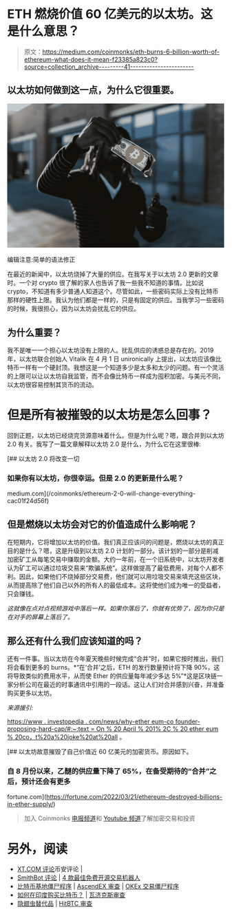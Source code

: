# ETH 燃烧价值 60 亿美元的以太坊。这是什么意思？

> 原文：<https://medium.com/coinmonks/eth-burns-6-billion-worth-of-ethereum-what-does-it-mean-f23385a823c0?source=collection_archive---------41----------------------->

## 以太坊如何做到这一点，为什么它很重要。

![](img/e8d3152d5b5c95e728782921e8eb7bb6.png)

编辑注意:简单的语法修正

在最近的新闻中，以太坊烧掉了大量的供应。在我写关于以太坊 2.0 更新的文章时。一个对 crypto 很了解的家人也告诉了我一些我不知道的事情。比如说 crypto，不知道有多少普通人知道这个。尽管如此，一些密码实际上没有比特币那样的硬性上限。我认为他们都是一样的，只是有固定的供应。当我学习一些密码的时候，我很担心，因为以太坊会扰乱它的供应。

## 为什么重要？

我不是唯一一个担心以太坊没有上限的人。扰乱供应的诱惑总是存在的。2019 年，以太坊联合创始人 Vitalik 在 4 月 1 日 unironically 上提出，以太坊应该像比特币一样有一个硬封顶。我想这是一个知道多少是太多和太少的问题。有一个灵活的上限可以让以太坊自我监管，而不会像比特币一样成为囤积加密。与美元不同，以太坊很容易控制其货币的流动。

# 但是所有被摧毁的以太坊是怎么回事？

回到正题，以太坊已经烧完货源意味着什么。但是为什么呢？嗯，跟合并到以太坊 2.0 有关。我写了一篇文章解释以太坊 2.0 是什么，为什么它在这里很棒:

[](/coinmonks/ethereum-2-0-will-change-everything-cac01f24d56f) [## 以太坊 2.0 将改变一切

### 如果你有以太坊，你很幸运。但是 2.0 的更新是什么呢？

medium.com](/coinmonks/ethereum-2-0-will-change-everything-cac01f24d56f) 

## 但是燃烧以太坊会对它的价值造成什么影响呢？

在短期内，它将增加以太坊的价值。我们真正应该问的问题是，燃烧以太坊的真正目的是什么？嗯，这是升级到以太坊 2.0 计划的一部分。该计划的一部分是削减加密矿工从每笔交易中赚取的金额。大约一年前，在一个旧系统中，以太坊开发者认为矿工可以通过垃圾交易来“欺骗系统”。这样做提高了最低费用，对每个人都不利。因此，如果他们不烧掉部分交易费，他们就可以用垃圾交易来填充这些区块，从而提高除了他们自己以外的所有人的最低成本。这将使他们成为唯一的受益者，只会赚钱。

*这就像在点对点视频游戏中落后一样。如果你落后了，你就有优势了，因为你只是在对手的屏幕上落后了。*

## 那么还有什么我们应该知道的吗？

还有一件事。当以太坊在今年夏天晚些时候完成“合并”时，如果它按时推出，我们将会看到更多的 burns。*“在‘合并’之后，ETH 的发行数量预计将下降 90%，这将导致类似的费用水平，从而使 Ether 的供应量每年减少多达 5%”*这是区块链一家分析公司在最近的时事通讯中引用的一段话。这让人们对合并感到兴奋，并准备购买更多以太坊。

*来源援引:*

[https://www . investopedia . com/news/why-ether eum-co founder-proposing-hard-cap/#:~:text = On % 20 April % 201% 2C % 20 ether eum % 20co，t%20a%20joke%20at%20all](https://www.investopedia.com/news/why-ethereum-cofounder-proposing-hard-cap/#:~:text=On%20April%201%2C%20ethereum%20co,t%20a%20joke%20at%20all) 。

[](https://fortune.com/2022/03/21/ethereum-destroyed-billions-in-ether-supply/) [## 以太坊故意摧毁了自己价值近 60 亿美元的加密货币。原因如下。

### 自 8 月份以来，乙醚的供应量下降了 65%，在备受期待的“合并”之后，预计还会有更多

fortune.com](https://fortune.com/2022/03/21/ethereum-destroyed-billions-in-ether-supply/) 

> 加入 Coinmonks [电报频道](https://t.me/coincodecap)和 [Youtube 频道](https://www.youtube.com/c/coinmonks/videos)了解加密交易和投资

# 另外，阅读

*   [XT.COM 评论](https://coincodecap.com/profittradingapp-for-binance)币安评论 |
*   [SmithBot 评论](https://coincodecap.com/smithbot-review) | [4 款最佳免费开源交易机器人](https://coincodecap.com/free-open-source-trading-bots)
*   [比特币基地僵尸程序](/coinmonks/coinbase-bots-ac6359e897f3) | [AscendEX 审查](/coinmonks/ascendex-review-53e829cf75fa) | [OKEx 交易僵尸程序](/coinmonks/okex-trading-bots-234920f61e60)
*   [如何在印度购买比特币？](/coinmonks/buy-bitcoin-in-india-feb50ddfef94) | [瓦济克斯审查](/coinmonks/wazirx-review-5c811b074f5b)
*   [隐翅虫替代品](/coinmonks/cryptohopper-alternatives-d67287b16d27) | [HitBTC 审查](/coinmonks/hitbtc-review-c5143c5d53c2)